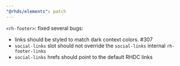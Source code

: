 ```yaml
---
"@rhds/elements": patch
---
```


`<rh-footer>`: fixed several bugs:
  - links should be styled to match dark context colors. #307
  - `social-links` slot should not override the `social-links` internal 
    `rh-footer-links`
  - `social-links` hrefs should point to the default RHDC links
